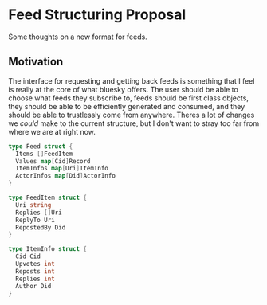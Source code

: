 # Feed Structuring Proposal

Some thoughts on a new format for feeds.

## Motivation
The interface for requesting and getting back feeds is something that I feel is really at the core of what bluesky offers. The user should be able to choose what feeds they subscribe to, feeds should be first class objects, they should be able to be efficiently generated and consumed, and they should be able to trustlessly come from anywhere. 
Theres a lot of changes we *could* make to the current structure, but I don't want to stray too far from where we are at right now.


```go
type Feed struct {
  Items []FeedItem
  Values map[Cid]Record
  ItemInfos map[Uri]ItemInfo
  ActorInfos map[Did]ActorInfo
}

type FeedItem struct {
  Uri string
  Replies []Uri
  ReplyTo Uri
  RepostedBy Did
}

type ItemInfo struct {
  Cid Cid
  Upvotes int
  Reposts int
  Replies int
  Author Did
}
```

